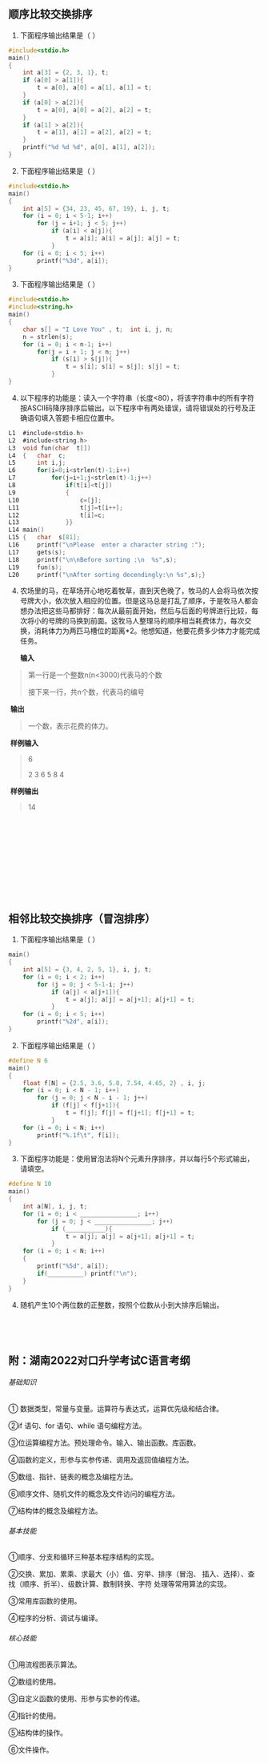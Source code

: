 ## 顺序比较交换排序

1. 下面程序输出结果是（            ）

```c
#include<stdio.h>
main()
{
    int a[3] = {2, 3, 1}, t;
    if (a[0] > a[1]){
        t = a[0], a[0] = a[1], a[1] = t;
    }
    if (a[0] > a[2]){
        t = a[0], a[0] = a[2], a[2] = t;
    }
    if (a[1] > a[2]){
        t = a[1], a[1] = a[2], a[2] = t;
    }
    printf("%d %d %d", a[0], a[1], a[2]);
}
```

2. 下面程序输出结果是（            ）

```c
#include<stdio.h>
main()
{
    int a[5] = {34, 23, 45, 67, 19}, i, j, t;
    for (i = 0; i < 5-1; i++)
        for (j = i+1; j < 5; j++)
            if (a[i] < a[j]){
                t = a[i]; a[i] = a[j]; a[j] = t;
            }
    for (i = 0; i < 5; i++)
        printf("%3d", a[i]);
}
```

3. 下面程序输出结果是（        ）

```c
#include<stdio.h>
#include<string.h>
main()
{
    char s[] = "I Love You" , t;  int i, j, n;
    n = strlen(s);
    for (i = 0; i < n-1; i++)
        for(j = i + 1; j < n; j++)
            if (s[i] > s[j]){
                t = s[i]; s[i] = s[j]; s[j] = t;
            }
}
```

4. 以下程序的功能是：读入一个字符串（长度<80），将该字符串中的所有字符按ASCII码降序排序后输出。以下程序中有两处错误，请将错误处的行号及正确语句填入答题卡相应位置中。

```c
L1	#include<stdio.h>
L2	#include<string.h>
L3	void fun(char  t[])
L4	{	char  c;
L5		int i,j;
L6		for(i=0;i<strlen(t)-1;i++)
L7			for(j=i+1;j<strlen(t)-1;j++)
L8				if(t[i]<t[j])
L9				{
L10					c=[j];
L11					t[j]=t[i++];
L12					t[i]=c;
L13				}}
L14	main()
L15	{	char  s[81];
L16		printf("\nPlease  enter a character string :");
L17		gets(s);
L18		printf("\n\nBefore sorting :\n  %s",s);
L19		fun(s);
L20		printf("\nAfter sorting decendingly:\n %s",s);}
```

4. 农场里的马，在草场开心地吃着牧草，直到天色晚了，牧马的人会将马依次按号牌大小，依次放入相应的位置。但是这马总是打乱了顺序，于是牧马人都会想办法把这些马都排好：每次从最前面开始，然后与后面的号牌进行比较，每次将小的号牌的马换到前面。这牧马人整理马的顺序相当耗费体力，每次交换，消耗体力为两匹马槽位的距离*2。他想知道，他要花费多少体力才能完成任务。

   **输入**

> 第一行是一个整数n(n<3000)代表马的个数
>
> 接下来一行，共n个数，代表马的编号  

​     **输出**

> 一个数，表示花费的体力。

​    **样例输入**

> 6
>
> 2 3 6 5 8 4

​     **样例输出**

> 14

```c













```

## 相邻比较交换排序（冒泡排序）

1. 下面程序输出结果是（        ）

```c
main()
{
    int a[5] = {3, 4, 2, 5, 1}, i, j, t;
    for (i = 0; i < 2; i++)
        for (j = 0; j < 5-1-i; j++)
            if (a[j] < a[j+1]){
                t = a[j]; a[j] = a[j+1]; a[j+1] = t;
            }
    for (i = 0; i < 5; i++)
        printf("%2d", a[i]);
}
```

2. 下面程序输出结果是（        ）

```c
#define N 6
main()
{
    float f[N] = {2.5, 3.6, 5.8, 7.54, 4.65, 2} , i, j;
    for (i = 0; i < N - 1; i++)
        for (j = 0; j < N - i - 1; j++)
            if (f[j] < f[j+1]){
                t = f[j]; f[j] = f[j+1]; f[j+1] = t;
            }
    for (i = 0; i < N; i++)
        printf("%.1f\t", f[i]);
}
```

3. 下面程序功能是：使用冒泡法将N个元素升序排序，并以每行5个形式输出，请填空。

```c
#define N 10
main()
{
    int a[N], i, j, t;
    for (i = 0; i < ________________; i++)
        for (j = 0; j < ________________; j++)
            if (___________){
                t = a[j]; a[j] = a[j+1]; a[j+1] = t;
            }
    for (i = 0; i < N; i++)
    {
        printf("%5d", a[i]);
        if(__________) printf("\n");
    }
}
```

4. 随机产生10个两位数的正整数，按照个位数从小到大排序后输出。

```c





```

## 附：湖南2022对口升学考试C语言考纲

###### 基础知识

① 数据类型，常量与变量。运算符与表达式，运算优先级和结合律。

②if 语句、for 语句、while 语句编程方法。  

③位运算编程方法。预处理命令。输入、输出函数。库函数。

④函数的定义，形参与实参传递、调用及返回值编程方法。 

⑤数组、指针、链表的概念及编程方法。 

⑥顺序文件、随机文件的概念及文件访问的编程方法。 

⑦结构体的概念及编程方法。

###### 基本技能 

①顺序、分支和循环三种基本程序结构的实现。

②交换、累加、累乘、求最大（小）值、穷举、排序（冒泡、 插入、选择）、查找（顺序、折半）、级数计算、数制转换、字符 处理等常用算法的实现。 

③常用库函数的使用。

④程序的分析、调试与编译。 

###### 核心技能

①用流程图表示算法。 

②数组的使用。 

③自定义函数的使用、形参与实参的传递。

 ④指针的使用。 

⑤结构体的操作。 

⑥文件操作。